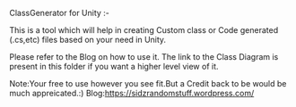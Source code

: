 ClassGenerator for Unity
:-

This is a  tool which will help in creating Custom class or Code generated (.cs,etc) files
 based on your need in Unity.

Please refer to the Blog on how to use it.
The link to the Class Diagram is present in this folder if you want a higher level view of it.

Note:Your free to use however you see fit.But a Credit back to be would be much appreicated.:)
Blog:https://sidzrandomstuff.wordpress.com/
